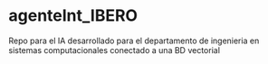 # agenteInt_IBERO
Repo para el IA desarrollado para el departamento de ingenieria en sistemas computacionales conectado a una BD vectorial

